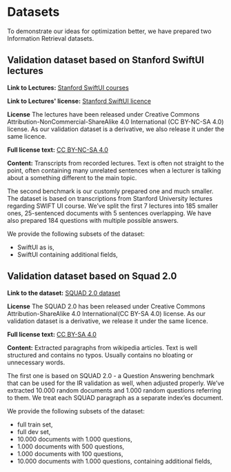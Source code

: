 # Datasets
To demonstrate our ideas for optimization better, we have prepared two Information Retrieval datasets.

## Validation dataset based on Stanford SwiftUI lectures
**Link to Lectures:** [Stanford SwiftUI courses](https://www.youtube.com/playlist?list=PLpGHT1n4-mAtTj9oywMWoBx0dCGd51_yG)

**Link to Lectures' license:** [Stanford SwiftUI licence](https://cs193p.sites.stanford.edu/about-cs193p)

**License** 
The lectures have been released under Creative Commons Attribution-NonCommercial-ShareAlike 4.0 International (CC BY-NC-SA 4.0) license. 
As our validation dataset is a derivative, we also release it under the same licence.

**Full license text:** [CC BY-NC-SA 4.0](https://creativecommons.org/licenses/by-nc-sa/4.0/legalcode)

**Content:** Transcripts from recorded lectures. Text is often not straight to the point, often containing many unrelated sentences when a lecturer is talking about a something different to the main topic.

The second benchmark is our customly prepared one and much smaller. The dataset is based on transcriptions from Stanford University lectures regarding SWIFT UI course. We’ve split the first 7 lectures into 185 smaller ones, 25-sentenced documents with 5 sentences overlapping. We have also prepared 184 questions with multiple possible answers.

We provide the following subsets of the dataset:
 - SwiftUI as is,
 - SwiftUI containing additional fields,
 
## Validation dataset based on Squad 2.0

**Link to the dataset:** [SQUAD 2.0 dataset](https://rajpurkar.github.io/SQuAD-explorer/)

**License** 
The SQUAD 2.0 has been released under Creative Commons Attribution-ShareAlike 4.0 International(CC BY-SA 4.0) license. 
As our validation dataset is a derivative, we release it under the same licence.

**Full license text:** [ CC BY-SA 4.0](https://creativecommons.org/licenses/by-sa/4.0/legalcode)

**Content:** Extracted paragraphs from wikipedia articles. Text is well structured and contains no typos. Usually contains no bloating or unnecessary words.

The first one is based on SQUAD 2.0 - a Question Answering benchmark that can be used for the IR validation as well, when adjusted properly. We’ve extracted 10.000 random documents and 1.000 random questions referring to them. We treat each SQUAD paragraph as a separate index’es document.

We provide the following subsets of the dataset:
 - full train set,
 - full dev set,
 - 10.000 documents with 1.000 questions,
 - 1.000 documents with 500 questions,
 - 1.000 documents with 100 questions,
 - 10.000 documents with 1.000 questions, containing additional fields,

